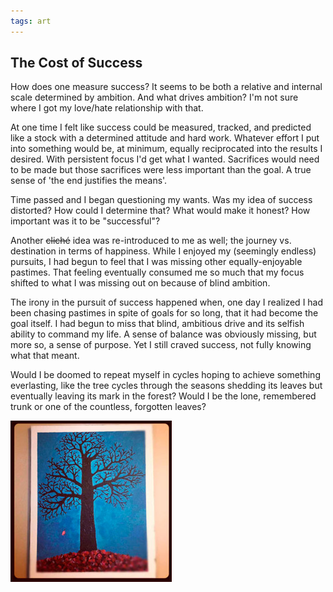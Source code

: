 ```yaml
---
tags: art
---
```


<article>
<h1>The Cost of Success</h1>
<section>
<p>How does one measure success? It seems to be both a relative and internal scale determined by ambition. And what drives ambition? I'm not sure where I got my love/hate relationship with that.</p>
<p>At one time I felt like success could be measured, tracked, and predicted like a stock with a determined attitude and hard work. Whatever effort I put into something would be, at minimum, equally reciprocated into the results I desired. With persistent focus I'd get what I wanted. Sacrifices would need to be made but those sacrifices were less important than the goal. A true sense of 'the end justifies the means'.</p>
<p>Time passed and I began questioning my wants. Was my idea of success distorted? How could I determine that? What would make it honest? How important was it to be "successful"?</p>
<p>Another <del>cliché</del> idea was re-introduced to me as well; the journey vs. destination in terms of happiness. While I enjoyed my (seemingly endless) pursuits, I had begun to feel that I was missing other equally-enjoyable pastimes. That feeling eventually consumed me so much that my focus shifted to what I was missing out on because of blind ambition.</p>
<p>The irony in the pursuit of success happened when, one day I realized I had been chasing pastimes in spite of goals for so long, that it had become the goal itself. I had begun to miss that blind, ambitious drive and its selfish ability to command my life. A sense of balance was obviously missing, but more so, a sense of purpose. Yet I still craved success, not fully knowing what that meant.</p>
<p>Would I be doomed to repeat myself in cycles hoping to achieve something everlasting, like the tree cycles through the seasons shedding its leaves but eventually leaving its mark in the forest? Would I be the lone, remembered trunk or one of the countless, forgotten leaves?</p>
</section>
<aside><a href="images/CostOfSuccess.jpg" class="luminous" title="The Cost of Success"><img src="images/CostOfSuccess-thumb.jpg" width="258" height="258"></a></aside>
</article>
<div class="clear"></div>
